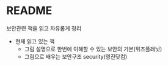 # README

보안관련 책을 읽고 자유롭게 정리

- 현재 읽고 있는 책
  - 그림 설명으로 한번에 이해할 수 있는 보안의 기본(위즈플래닛)
  - 그림으로 배우는 보안구조 security(영진닷컴)